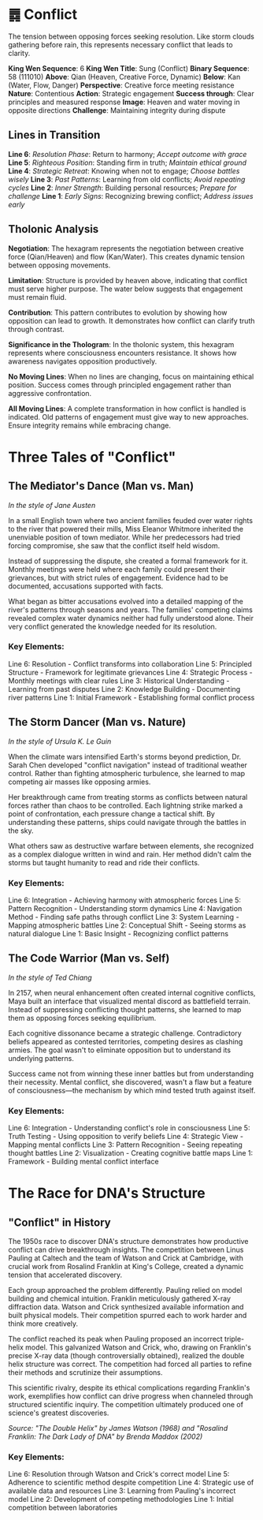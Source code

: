 # ䷅ Conflict

The tension between opposing forces seeking resolution. Like storm clouds gathering before rain, this represents necessary conflict that leads to clarity.


**King Wen Sequence**: 6
**King Wen Title**: Sung (Conflict)
**Binary Sequence**: 58 (111010)
**Above**: Qian (Heaven, Creative Force, Dynamic)
**Below**: Kan (Water, Flow, Danger)
**Perspective**: Creative force meeting resistance
**Nature**: Contentious
**Action**: Strategic engagement
**Success through**: Clear principles and measured response
**Image**: Heaven and water moving in opposite directions
**Challenge**: Maintaining integrity during dispute

## Lines in Transition
**Line 6**: *Resolution Phase*: Return to harmony; *Accept outcome with grace*
**Line 5**: *Righteous Position*: Standing firm in truth; *Maintain ethical ground*
**Line 4**: *Strategic Retreat*: Knowing when not to engage; *Choose battles wisely*
**Line 3**: *Past Patterns*: Learning from old conflicts; *Avoid repeating cycles*
**Line 2**: *Inner Strength*: Building personal resources; *Prepare for challenge*
**Line 1**: *Early Signs*: Recognizing brewing conflict; *Address issues early*

## Tholonic Analysis
**Negotiation**: The hexagram represents the negotiation between creative force (Qian/Heaven) and flow (Kan/Water). This creates dynamic tension between opposing movements.

**Limitation**: Structure is provided by heaven above, indicating that conflict must serve higher purpose. The water below suggests that engagement must remain fluid.

**Contribution**: This pattern contributes to evolution by showing how opposition can lead to growth. It demonstrates how conflict can clarify truth through contrast.

**Significance in the Thologram**: In the tholonic system, this hexagram represents where consciousness encounters resistance. It shows how awareness navigates opposition productively.

**No Moving Lines**: When no lines are changing, focus on maintaining ethical position. Success comes through principled engagement rather than aggressive confrontation.

**All Moving Lines**: A complete transformation in how conflict is handled is indicated. Old patterns of engagement must give way to new approaches. Ensure integrity remains while embracing change.
# Three Tales of "Conflict"

## The Mediator's Dance (Man vs. Man)
*In the style of Jane Austen*

In a small English town where two ancient families feuded over water rights to the river that powered their mills, Miss Eleanor Whitmore inherited the unenviable position of town mediator. While her predecessors had tried forcing compromise, she saw that the conflict itself held wisdom.

Instead of suppressing the dispute, she created a formal framework for it. Monthly meetings were held where each family could present their grievances, but with strict rules of engagement. Evidence had to be documented, accusations supported with facts.

What began as bitter accusations evolved into a detailed mapping of the river's patterns through seasons and years. The families' competing claims revealed complex water dynamics neither had fully understood alone. Their very conflict generated the knowledge needed for its resolution.

### Key Elements:
Line 6: Resolution - Conflict transforms into collaboration
Line 5: Principled Structure - Framework for legitimate grievances
Line 4: Strategic Process - Monthly meetings with clear rules
Line 3: Historical Understanding - Learning from past disputes
Line 2: Knowledge Building - Documenting river patterns
Line 1: Initial Framework - Establishing formal conflict process

## The Storm Dancer (Man vs. Nature)
*In the style of Ursula K. Le Guin*

When the climate wars intensified Earth's storms beyond prediction, Dr. Sarah Chen developed "conflict navigation" instead of traditional weather control. Rather than fighting atmospheric turbulence, she learned to map competing air masses like opposing armies.

Her breakthrough came from treating storms as conflicts between natural forces rather than chaos to be controlled. Each lightning strike marked a point of confrontation, each pressure change a tactical shift. By understanding these patterns, ships could navigate through the battles in the sky.

What others saw as destructive warfare between elements, she recognized as a complex dialogue written in wind and rain. Her method didn't calm the storms but taught humanity to read and ride their conflicts.

### Key Elements:
Line 6: Integration - Achieving harmony with atmospheric forces
Line 5: Pattern Recognition - Understanding storm dynamics
Line 4: Navigation Method - Finding safe paths through conflict
Line 3: System Learning - Mapping atmospheric battles
Line 2: Conceptual Shift - Seeing storms as natural dialogue
Line 1: Basic Insight - Recognizing conflict patterns

## The Code Warrior (Man vs. Self)
*In the style of Ted Chiang*

In 2157, when neural enhancement often created internal cognitive conflicts, Maya built an interface that visualized mental discord as battlefield terrain. Instead of suppressing conflicting thought patterns, she learned to map them as opposing forces seeking equilibrium.

Each cognitive dissonance became a strategic challenge. Contradictory beliefs appeared as contested territories, competing desires as clashing armies. The goal wasn't to eliminate opposition but to understand its underlying patterns.

Success came not from winning these inner battles but from understanding their necessity. Mental conflict, she discovered, wasn't a flaw but a feature of consciousness—the mechanism by which mind tested truth against itself.

### Key Elements:
Line 6: Integration - Understanding conflict's role in consciousness
Line 5: Truth Testing - Using opposition to verify beliefs
Line 4: Strategic View - Mapping mental conflicts
Line 3: Pattern Recognition - Seeing repeating thought battles
Line 2: Visualization - Creating cognitive battle maps
Line 1: Framework - Building mental conflict interface
# The Race for DNA's Structure

## "Conflict" in History

The 1950s race to discover DNA's structure demonstrates how productive conflict can drive breakthrough insights. The competition between Linus Pauling at Caltech and the team of Watson and Crick at Cambridge, with crucial work from Rosalind Franklin at King's College, created a dynamic tension that accelerated discovery.

Each group approached the problem differently. Pauling relied on model building and chemical intuition. Franklin meticulously gathered X-ray diffraction data. Watson and Crick synthesized available information and built physical models. Their competition spurred each to work harder and think more creatively.

The conflict reached its peak when Pauling proposed an incorrect triple-helix model. This galvanized Watson and Crick, who, drawing on Franklin's precise X-ray data (though controversially obtained), realized the double helix structure was correct. The competition had forced all parties to refine their methods and scrutinize their assumptions.

This scientific rivalry, despite its ethical complications regarding Franklin's work, exemplifies how conflict can drive progress when channeled through structured scientific inquiry. The competition ultimately produced one of science's greatest discoveries.

*Source: "The Double Helix" by James Watson (1968) and "Rosalind Franklin: The Dark Lady of DNA" by Brenda Maddox (2002)*

### Key Elements:
Line 6: Resolution through Watson and Crick's correct model
Line 5: Adherence to scientific method despite competition
Line 4: Strategic use of available data and resources
Line 3: Learning from Pauling's incorrect model
Line 2: Development of competing methodologies
Line 1: Initial competition between laboratories